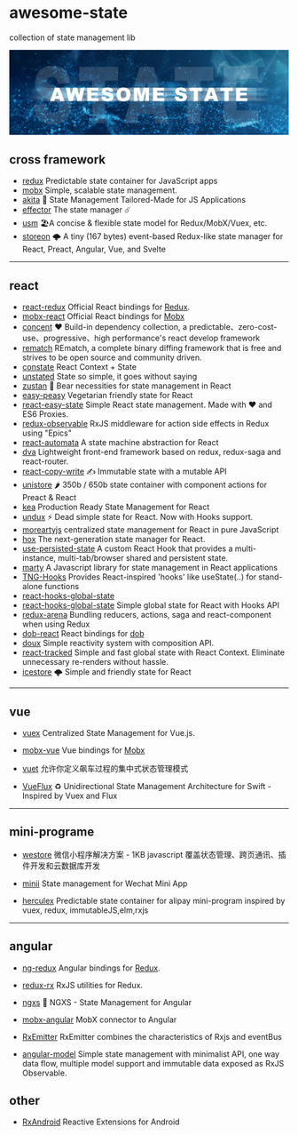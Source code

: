 # awesome-state

collection of state management lib

![bg](https://raw.githubusercontent.com/fantasticsoul/assets/master/img/astate2.jpg)


## cross framework

- [redux](https://github.com/reduxjs/redux) Predictable state container for JavaScript apps
- [mobx](https://github.com/mobxjs/mobx) Simple, scalable state management.
- [akita](https://github.com/datorama/akita) 🚀 State Management Tailored-Made for JS Applications
- [effector](https://github.com/zerobias/effector) The state manager ☄️
- [usm](https://github.com/unadlib/usm) 🏖A concise & flexible state model for Redux/MobX/Vuex, etc.
- [storeon](https://github.com/storeon/storeon) 🌩 A tiny (167 bytes) event-based Redux-like state manager for React, Preact, Angular, Vue, and Svelte

___
## react

- [react-redux](https://github.com/reduxjs/react-redux) Official React bindings for [Redux](https://github.com/reduxjs/redux).
- [mobx-react](https://github.com/mobxjs/mobx-react) Official React bindings for [Mobx](https://github.com/mobxjs/mobx)
- [concent](https://github.com/concentjs/concent) ❤️ Build-in dependency collection, a predictable、zero-cost-use、progressive、high performance's react develop framework
- [rematch](https://github.com/rematch/rematch) REmatch, a complete binary diffing framework that is free and strives to be open source and community driven.
- [constate](https://github.com/diegohaz/constate) React Context + State
- [unstated](https://github.com/jamiebuilds/unstated) State so simple, it goes without saying
- [zustan](https://github.com/react-spring/zustand) 🐻 Bear necessities for state management in React
- [easy-peasy](https://github.com/ctrlplusb/easy-peasy) Vegetarian friendly state for React
- [react-easy-state](https://github.com/RisingStack/react-easy-state) Simple React state management. Made with ❤️ and ES6 Proxies.
- [redux-observable](https://github.com/redux-observable/redux-observable) RxJS middleware for action side effects in Redux using "Epics"
- [react-automata](https://github.com/MicheleBertoli/react-automata) A state machine abstraction for React
- [dva](https://github.com/dvajs/dva) Lightweight front-end framework based on redux, redux-saga and react-router.
- [react-copy-write](https://github.com/aweary/react-copy-write) ✍️ Immutable state with a mutable API
- [unistore](https://github.com/developit/unistore) 🌶 350b / 650b state container with component actions for Preact & React
- [kea](https://github.com/keajs/kea) Production Ready State Management for React
- [undux](https://github.com/bcherny/undux) ⚡️ Dead simple state for React. Now with Hooks support.
- [moreartyjs](https://github.com/moreartyjs/moreartyjs) centralized state management for React in pure JavaScript
- [hox](https://github.com/umijs/hox) The next-generation state manager for React.
- [use-persisted-state](https://github.com/donavon/use-persisted-state) A custom React Hook that provides a multi-instance, multi-tab/browser shared and persistent state.
- [marty](https://github.com/martyjs/marty) A Javascript library for state management in React applications
- [TNG-Hooks](https://github.com/getify/TNG-Hooks) Provides React-inspired 'hooks' like useState(..) for stand-alone functions
- [react-hooks-global-state](https://github.com/dai-shi/react-hooks-global-state) 
- [react-hooks-global-state](https://github.com/dai-shi/react-hooks-global-state) Simple global state for React with Hooks API
- [redux-arena](https://github.com/hapood/redux-arena) Bundling reducers, actions, saga and react-component when using Redux
- [dob-react](https://github.com/dobjs/dob-react) React bindings for [dob](https://github.com/dobjs/dob)
- [doux](https://github.com/yisar/doux) Simple reactivity system with composition API.
- [react-tracked](https://github.com/dai-shi/react-tracked) Simple and fast global state with React Context. Eliminate unnecessary re-renders without hassle.
- [icestore](https://github.com/ice-lab/icestore) 🌩 Simple and friendly state for React
___
## vue

- [vuex](https://github.com/vuejs/vuex) Centralized State Management for Vue.js.

- [mobx-vue](https://github.com/mobxjs/mobx-vue) Vue bindings for [Mobx](https://github.com/mobxjs/mobx)

- [vuet](https://github.com/medatc/vuet) 允许你定义飙车过程的集中式状态管理模式

- [VueFlux](https://github.com/ra1028/VueFlux) ♻️ Unidirectional State Management Architecture for Swift - Inspired by Vuex and Flux

___
## mini-programe

- [westore](https://github.com/Tencent/westore) 微信小程序解决方案 - 1KB javascript 覆盖状态管理、跨页通讯、插件开发和云数据库开发

- [minii](https://github.com/wwayne/minii) State management for Wechat Mini App 

- [herculex](https://github.com/herculesJS/herculex) Predictable state container for alipay mini-program inspired by vuex, redux, immutableJS,elm,rxjs

___
## angular

- [ng-redux](https://github.com/angular-redux/ng-redux) Angular bindings for [Redux](https://github.com/reduxjs/redux).

- [redux-rx](https://github.com/acdlite/redux-rx) RxJS utilities for Redux.

- [ngxs](https://github.com/ngxs/store) 🚀 NGXS - State Management for Angular

- [mobx-angular](https://github.com/mobxjs/mobx-angular) MobX connector to Angular

- [RxEmitter](https://github.com/drawcall/RxEmitter) RxEmitter combines the characteristics of Rxjs and eventBus

- [angular-model](https://github.com/angular-extensions/model) Simple state management with minimalist API, one way data flow, multiple model support and immutable data exposed as RxJS Observable.

## other

- [RxAndroid](https://github.com/ReactiveX/RxAndroid) Reactive Extensions for Android
